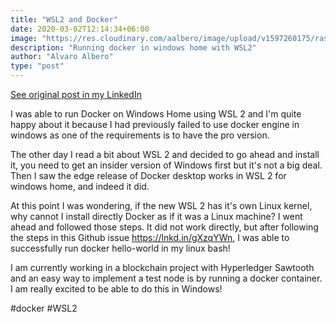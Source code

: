 ```yaml
---
title: "WSL2 and Docker"
date: 2020-03-02T12:14:34+06:00
image: "https://res.cloudinary.com/aalbero/image/upload/v1597260175/raspberry-pi_zfsn48.svg"
description: "Running docker in windows home with WSL2"
author: "Alvaro Albero"
type: "post"
---
```

[See original post in my LinkedIn](https://www.linkedin.com/posts/alvaro-albero-gran-416554128_wsl2-docker-error-response-from-daemon-activity-6648048351952678912-5ZqN)

I was able to run Docker on Windows Home using WSL 2 and I'm quite happy about it because I had previously failed to use docker engine in windows as one of the requirements is to have the pro version.

The other day I read a bit about WSL 2 and decided to go ahead and install it, you need to get an insider version of Windows first but it's not a big deal. Then I saw the edge release of Docker desktop works in WSL 2 for windows home, and indeed it did.

At this point I was wondering, if the new WSL 2 has it's own Linux kernel, why cannot I install directly Docker as if it was a Linux machine? I went ahead and followed those steps. It did not work directly, but after following the steps in this Github issue https://lnkd.in/gXzqYWn, I was able to successfully run docker hello-world in my linux bash!

I am currently working in a blockchain project with Hyperledger Sawtooth and an easy way to implement a test node is by running a docker container. I am really excited to be able to do this in Windows!

#docker #WSL2

